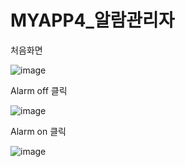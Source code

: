 # MYAPP4_알람관리자

처음화면

![image](https://user-images.githubusercontent.com/70693435/124944599-6adbf800-e048-11eb-9d0a-8ce7ee5ddc39.png)

Alarm off 클릭 

![image](https://user-images.githubusercontent.com/70693435/124944668-7a5b4100-e048-11eb-88e2-eaf0657e9104.png)

Alarm on 클릭

![image](https://user-images.githubusercontent.com/70693435/124944732-88a95d00-e048-11eb-849a-2aff17de8e4a.png)

